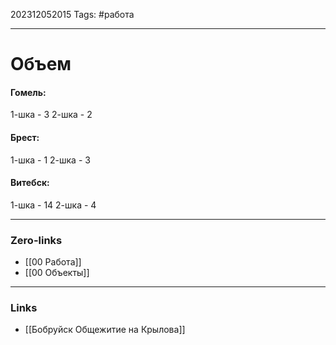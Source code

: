 202312052015
Tags: #работа 

---
# Объем

#### Гомель:
1-шка - 3
2-шка - 2

#### Брест:
1-шка - 1
2-шка - 3

#### Витебск:
1-шка - 14
2-шка - 4

---
### Zero-links

- [[00 Работа]]
- [[00 Объекты]]
---
### Links

- [[Бобруйск Общежитие на Крылова]]